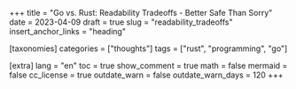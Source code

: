 +++
title = "Go vs. Rust: Readability Tradeoffs - Better Safe Than Sorry"
date = 2023-04-09
draft = true
slug = "readability_tradeoffs"
insert_anchor_links = "heading"

[taxonomies]
categories = ["thoughts"]
tags = ["rust", "programming", "go"]

[extra]
lang = "en"
toc = true
show_comment = true
math = false
mermaid = false
cc_license = true
outdate_warn = false
outdate_warn_days = 120
+++
